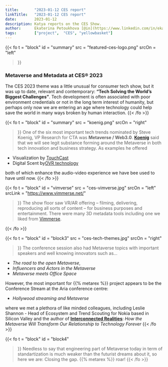 ```yaml
---
title:       "2023-01-12 CES report"
linkTitle:   "2023-01-12 CES report"
date:        2023-01-12
description: Katya reports on the CES Show.
author:      Ekaterina Petoukhova [@in](https://www.linkedin.com/in/ekaterina-petoukhova-84141959/)
tags:        ["project",  "CES", "yellowbasket"]
---
```


{{< fo t = "block"
  id    = "summary"
  src   = "featured-ces-logo.png"
  srcOn = "left"
>}}
### Metaverse and Metadata at CES® 2023

The CES 2023 theme was a little unusual for consumer tech show, but it was up to
date, relevant and contemporary: **“Tech Solving the World’s Biggest
Challenges”**. Tech development is often associated with poor environment
credentials or not in the long term interest of humanity, but perhaps only now
we are entering an age where technology could help save the world in many ways
broken by human interaction.
{{< /fo >}}
<!-- ####################################################################### -->
{{< fo t = "block"
  id    = "summary"
  src   = "koenig.png"
  srcOn = "right"
>}}
One of the six most important tech trends nominated by Steve Koenig, VP Research
for CTA was **Metaverse / Web3.0**.
**[Koenig](https://www.youtube.com/watch?v=Xp3SqNVRM68)** said that we will see
legit substance forming around the Metaverse in both tech innovation and
business strategy. As examples he offered

* Visualization by [TouchCast](https://touchcast.com/touchcast-home)
* Digital Scent by[OVR technology](https://ovrtechnology.com/)

both of which enhance the audio-video experience we have bee used to have until
now.
{{< /fo >}}
<!-- ####################################################################### -->
{{< fo t = "block"
  id     = "vimverse"
  src    = "ces-vimverse.jpg"
  srcOn  = "left"
  srcLink = "https://www.vimmerse.net/"
>}}
The show floor saw VR/AR offering – filming, delivering, reproducing
all sorts of content – for business purposes and entertainment. There were many
3D metadata tools including one we liked from [Vimmerse](https://www.vimmerse.net/).

{{< /fo >}}
<!-- ####################################################################### -->
{{< fo t = "block"
  id     = "block3"
  src    = "ces-tech-themes.jpg"
  srcOn  = "right"
>}}
The conference session also had Metaverse topics with important speakers and well
knowing innovators such as...

* _The road to the open Metaverse_,
* _Influencers and Actors in the Metaverse_
* _Metaverse meets Office Space_

However, the most important for {{% metarex %}} project appears to be the
Conference Stream at the Aria conference centre:

* _Hollywood streaming and Metaverse_

where we met a plethora of like minded colleagues, including Leslie Shannon -
Head of Ecosystem and Trend Scouting for Nokia based in Silicon Valley and the
author of **[Interconnected Realities]**:
_How the Metaverse Will Transform Our Relationship to Technology Forever_
{{< /fo >}}
<!-- ####################################################################### -->
{{< fo t = "block"
  id     = "block4"
>}}
Needless to say that engineering part of Metaverse today in term of
standartization is much weaker than the futurist dreams about it, so here we
are: Closing the gap.
{{% metarex %}} roar!
{{< /fo >}}
<!-- ####################################################################### -->

[Interconnected Realities]: https://www.amazon.com/Interconnected-Realities-Metaverse-Relationship-Technology/dp/1394160844
